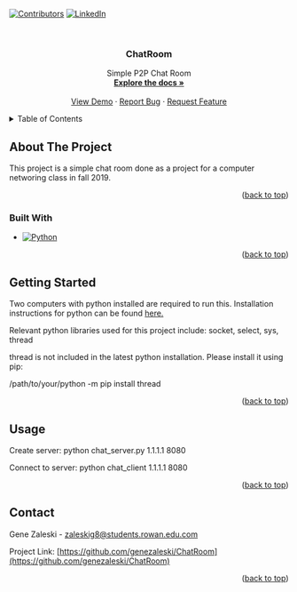 <!-- Improved compatibility of back to top link: See: https://github.com/othneildrew/Best-README-Template/pull/73 -->
<a name="readme-top"></a>

[![Contributors][contributors-shield]][contributors-url]
[![LinkedIn][linkedin-shield]][linkedin-url]

<br />
<div align="center">

<h3 align="center">ChatRoom</h3>

  <p align="center">
    Simple P2P Chat Room
    <br />
    <a href="https://github.com/genezaleski/ChatRoom"><strong>Explore the docs »</strong></a>
    <br />
    <br />
    <a href="https://github.com/genezaleski/ChatRoom">View Demo</a>
    ·
    <a href="https://github.com/genezaleski/ChatRoom/issues">Report Bug</a>
    ·
    <a href="https://github.com/genezaleski/ChatRoom/issues">Request Feature</a>
  </p>
</div>

<!-- TABLE OF CONTENTS -->
<details>
  <summary>Table of Contents</summary>
  <ol>
    <li>
      <a href="#about-the-project">About The Project</a>
      <ul>
        <li><a href="#built-with">Built With</a></li>
      </ul>
    </li>
    <li>
      <a href="#getting-started">Getting Started</a>
    </li>
    <li><a href="#usage">Usage</a></li>
  </ol>
</details>

<!-- ABOUT THE PROJECT -->
## About The Project

This project is a simple chat room done as a project for a computer networing class in fall 2019.

<p align="right">(<a href="#readme-top">back to top</a>)</p>

### Built With

* [![Python][Python.link]][Python-url]

<p align="right">(<a href="#readme-top">back to top</a>)</p>

<!-- GETTING STARTED -->
## Getting Started

Two computers with python installed are required to run this. 
Installation instructions for python can be found <a href="https://www.python.org/downloads/">here.</a>

Relevant python libraries used for this project include:
socket, select, sys, thread

thread is not included in the latest python installation. Please install it using pip:

/path/to/your/python -m pip install thread

<p align="right">(<a href="#readme-top">back to top</a>)</p>


<!-- USAGE EXAMPLES -->
## Usage

Create server:
python chat_server.py 1.1.1.1 8080

Connect to server:
python chat_client 1.1.1.1 8080

<p align="right">(<a href="#readme-top">back to top</a>)</p>

<!-- CONTACT -->
## Contact

Gene Zaleski - zaleskig8@students.rowan.edu.com

Project Link: [https://github.com/genezaleski/ChatRoom](https://github.com/genezaleski/ChatRoom)

<p align="right">(<a href="#readme-top">back to top</a>)</p>

<!-- MARKDOWN LINKS & IMAGES -->
<!-- https://www.markdownguide.org/basic-syntax/#reference-style-links -->
[contributors-shield]: https://img.shields.io/github/contributors/genezaleski/ChatRoom.svg?style=for-the-badge
[contributors-url]: https://github.com/genezaleski/ChatRoom/graphs/contributors
[forks-shield]: https://img.shields.io/github/forks/genezaleski/ChatRoom.svg?style=for-the-badge
[forks-url]: https://github.com/genezaleski/ChatRoom/network/members
[stars-shield]: https://img.shields.io/github/stars/genezaleski/ChatRoom.svg?style=for-the-badge
[stars-url]: https://github.com/genezaleski/ChatRoom/stargazers
[issues-shield]: https://img.shields.io/github/issues/genezaleski/ChatRoom.svg?style=for-the-badge
[issues-url]: https://github.com/genezaleski/ChatRoom/issues
[license-shield]: https://img.shields.io/github/license/genezaleski/ChatRoom.svg?style=for-the-badge
[license-url]: https://github.com/genezaleski/ChatRoom/blob/master/LICENSE.txt
[linkedin-shield]: https://img.shields.io/badge/-LinkedIn-black.svg?style=for-the-badge&logo=linkedin&colorB=555
[linkedin-url]: https://linkedin.com/in/gene-zaleski-56b2a0175
[product-screenshot]: images/screenshot.png
[Python.link]: https://img.shields.io/pypi/pyversions/Django
[Python-url]: https://www.python.org/